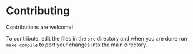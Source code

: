 # Contributing

Contributions are welcome!

To contribute, edit the files in the `src` directory and when you are done 
run `make compile` to port your changes into the main directory.
